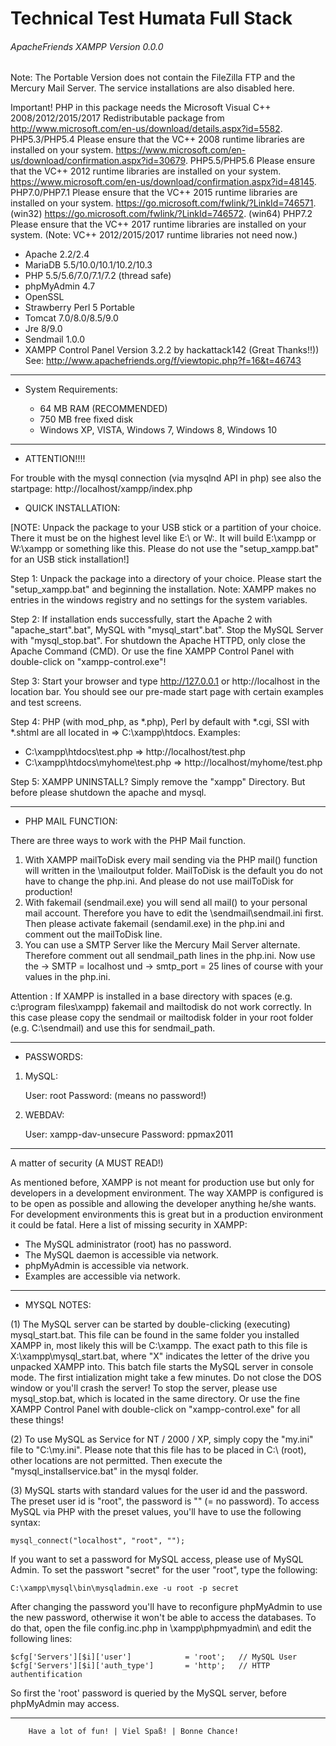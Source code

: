 # Technical Test Humata Full Stack

###### ApacheFriends XAMPP Version 0.0.0 ######
 
Note: The Portable Version does not contain the FileZilla FTP and the Mercury Mail Server. The service installations are also disabled here.


Important! PHP in this package needs the Microsoft Visual C++ 2008/2012/2015/2017 Redistributable package from
http://www.microsoft.com/en-us/download/details.aspx?id=5582.
PHP5.3/PHP5.4 Please ensure that the VC++ 2008 runtime libraries are installed on your system. 
https://www.microsoft.com/en-us/download/confirmation.aspx?id=30679.
PHP5.5/PHP5.6 Please ensure that the VC++ 2012 runtime libraries are installed on your system. 
https://www.microsoft.com/en-us/download/confirmation.aspx?id=48145.
PHP7.0/PHP7.1 Please ensure that the VC++ 2015 runtime libraries are installed on your system. 
https://go.microsoft.com/fwlink/?LinkId=746571. (win32)
https://go.microsoft.com/fwlink/?LinkId=746572. (win64)
PHP7.2 Please ensure that the VC++ 2017 runtime libraries are installed on your system. 
(Note: VC++ 2012/2015/2017 runtime libraries not need now.)

  + Apache 2.2/2.4
  + MariaDB 5.5/10.0/10.1/10.2/10.3
  + PHP 5.5/5.6/7.0/7.1/7.2 (thread safe)
  + phpMyAdmin 4.7
  + OpenSSL
  + Strawberry Perl 5 Portable
  + Tomcat 7.0/8.0/8.5/9.0
  + Jre 8/9.0
  + Sendmail 1.0.0
  + XAMPP Control Panel Version 3.2.2 by hackattack142 (Great Thanks!!))
    See: http://www.apachefriends.org/f/viewtopic.php?f=16&t=46743

--------------------------------------------------------------- 

* System Requirements:
 
  + 64 MB RAM (RECOMMENDED)
  + 750 MB free fixed disk 
  + Windows XP, VISTA, Windows 7, Windows 8, Windows 10

---------------------------------------------------------------

* ATTENTION!!!!

For trouble with the mysql connection (via mysqlnd API in php) see also the startpage: 
http://localhost/xampp/index.php

* QUICK INSTALLATION:

[NOTE: Unpack the package to your USB stick or a partition of your choice.
There it must be on the highest level like E:\ or W:\. It will 
build E:\xampp or W:\xampp or something like this. Please do not use the "setup_xampp.bat" for an USB stick installation!]   

Step 1: Unpack the package into a directory of your choice. Please start the 
"setup_xampp.bat" and beginning the installation. Note: XAMPP makes no entries in the windows registry and no settings for the system variables.

Step 2: If installation ends successfully, start the Apache 2 with 
"apache_start".bat", MySQL with "mysql_start".bat". Stop the MySQL Server with "mysql_stop.bat". For shutdown the Apache HTTPD, only close the Apache Command (CMD). Or use the fine XAMPP Control Panel with double-click on "xampp-control.exe"! 

Step 3: Start your browser and type http://127.0.0.1 or http://localhost in the location bar. You should see our pre-made
start page with certain examples and test screens.

Step 4: PHP (with mod_php, as *.php), Perl by default with *.cgi, SSI with *.shtml are all located in => C:\xampp\htdocs\.
Examples:
- C:\xampp\htdocs\test.php => http://localhost/test.php
- C:\xampp\htdocs\myhome\test.php => http://localhost/myhome/test.php

Step 5: XAMPP UNINSTALL? Simply remove the "xampp" Directory.
But before please shutdown the apache and mysql.

---------------------------------------------------------------

* PHP MAIL FUNCTION:

There are three ways to work with the PHP Mail function.

1) With XAMPP mailToDisk every mail sending via the PHP mail() function will written in the <xampp>\mailoutput folder. MailToDisk is the default you do not have to change the php.ini. And please do not use mailToDisk for production! 
2) With fakemail (sendmail.exe) you will send all mail() to your personal mail account. Therefore you have to edit the <xampp>\sendmail\sendmail.ini first. Then please activate fakemail (sendamil.exe) in the php.ini and comment out the mailToDisk line.       
3) You can use a SMTP Server like the Mercury Mail Server alternate. Therefore comment out all sendmail_path lines in the php.ini. Now use the -> SMTP = localhost und -> smtp_port = 25 lines of course with your values in the php.ini.    

Attention : If XAMPP is installed in a base directory with spaces (e.g. c:\program files\xampp) fakemail and mailtodisk do not work correctly. In this case please copy the sendmail or mailtodisk folder in your root folder (e.g. C:\sendmail) and use this for sendmail_path.

---------------------------------------------------------------

* PASSWORDS:

1) MySQL:

   User: root
   Password:
   (means no password!)

4) WEBDAV:

   User: xampp-dav-unsecure
   Password: ppmax2011 
   
---------------------------------------------------------------


A matter of security (A MUST READ!)

As mentioned before, XAMPP is not meant for production use but only for developers in a development environment. The way XAMPP is configured is to be open as possible and allowing the developer anything he/she wants. For development environments this is great but in a production environment it could be fatal. Here a list of missing security 
in XAMPP:

- The MySQL administrator (root) has no password.
- The MySQL daemon is accessible via network.
- phpMyAdmin is accessible via network.
- Examples are accessible via network.

---------------------------------------------------------------

* MYSQL NOTES:

(1) The MySQL server can be started by double-clicking (executing) mysql_start.bat. This file can be found in the same folder you installed XAMPP in, most likely this will be C:\xampp\.
The exact path to this file is X:\xampp\mysql_start.bat, where "X" indicates the letter of the drive you unpacked XAMPP into. This batch file starts the MySQL server in console mode. The first intialization might take a few minutes.
Do not close the DOS window or you'll crash the server! To stop the server, please use mysql_stop.bat, which is located in the same directory. Or use the fine XAMPP Control Panel with double-click on "xampp-control.exe" for all these things! 

(2) To use MySQL as Service for NT / 2000 / XP, simply copy the "my.ini" file to "C:\my.ini". Please note that this file has to be placed in C:\ (root), other locations are not permitted. Then execute the "mysql_installservice.bat" in the mysql folder.

(3) MySQL starts with standard values for the user id and the password. The preset user id is "root", the password is "" (= no password). To access MySQL via PHP with the preset values, you'll have to use the following syntax:

	mysql_connect("localhost", "root", "");

If you want to set a password for MySQL access, please use of MySQL Admin.
To set the passwort "secret" for the user "root", type the following:

	C:\xampp\mysql\bin\mysqladmin.exe -u root -p secret
    
After changing the password you'll have to reconfigure phpMyAdmin to use the new password, otherwise it won't be able to access the databases. To do that, open the file config.inc.php in \xampp\phpmyadmin\ and edit the following lines:

	$cfg['Servers'][$i]['user']            = 'root';   // MySQL User
	$cfg['Servers'][$i]['auth_type']       = 'http';   // HTTP authentification

So first the 'root' password is queried by the MySQL server, before phpMyAdmin may access.
  	    	
---------------------------------------------------------------    

		Have a lot of fun! | Viel Spaß! | Bonne Chance!
